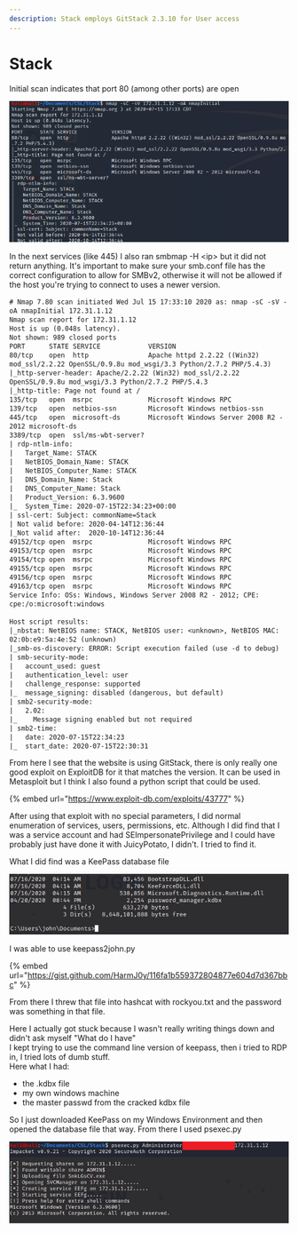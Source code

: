 ```yaml
---
description: Stack employs GitStack 2.3.10 for User access
---
```


# Stack

Initial scan indicates that port 80 (among other ports) are open

![](<../../.gitbook/assets/image (2) (1) (1) (1) (1).png>)

In the next services (like 445) I also ran smbmap -H \<ip> but it did not return anything. It's important to make sure your smb.conf file has the correct configuration to allow for SMBv2, otherwise it will not be allowed if the host you're trying to connect to uses a newer version.

```
# Nmap 7.80 scan initiated Wed Jul 15 17:33:10 2020 as: nmap -sC -sV -oA nmapInitial 172.31.1.12
Nmap scan report for 172.31.1.12
Host is up (0.048s latency).
Not shown: 989 closed ports
PORT      STATE SERVICE            VERSION
80/tcp    open  http               Apache httpd 2.2.22 ((Win32) mod_ssl/2.2.22 OpenSSL/0.9.8u mod_wsgi/3.3 Python/2.7.2 PHP/5.4.3)
|_http-server-header: Apache/2.2.22 (Win32) mod_ssl/2.2.22 OpenSSL/0.9.8u mod_wsgi/3.3 Python/2.7.2 PHP/5.4.3
|_http-title: Page not found at /
135/tcp   open  msrpc              Microsoft Windows RPC
139/tcp   open  netbios-ssn        Microsoft Windows netbios-ssn
445/tcp   open  microsoft-ds       Microsoft Windows Server 2008 R2 - 2012 microsoft-ds
3389/tcp  open  ssl/ms-wbt-server?
| rdp-ntlm-info: 
|   Target_Name: STACK
|   NetBIOS_Domain_Name: STACK
|   NetBIOS_Computer_Name: STACK
|   DNS_Domain_Name: Stack
|   DNS_Computer_Name: Stack
|   Product_Version: 6.3.9600
|_  System_Time: 2020-07-15T22:34:23+00:00
| ssl-cert: Subject: commonName=Stack
| Not valid before: 2020-04-14T12:36:44
|_Not valid after:  2020-10-14T12:36:44
49152/tcp open  msrpc              Microsoft Windows RPC
49153/tcp open  msrpc              Microsoft Windows RPC
49154/tcp open  msrpc              Microsoft Windows RPC
49155/tcp open  msrpc              Microsoft Windows RPC
49156/tcp open  msrpc              Microsoft Windows RPC
49163/tcp open  msrpc              Microsoft Windows RPC
Service Info: OSs: Windows, Windows Server 2008 R2 - 2012; CPE: cpe:/o:microsoft:windows

Host script results:
|_nbstat: NetBIOS name: STACK, NetBIOS user: <unknown>, NetBIOS MAC: 02:0b:e9:5a:4e:52 (unknown)
|_smb-os-discovery: ERROR: Script execution failed (use -d to debug)
| smb-security-mode: 
|   account_used: guest
|   authentication_level: user
|   challenge_response: supported
|_  message_signing: disabled (dangerous, but default)
| smb2-security-mode: 
|   2.02: 
|_    Message signing enabled but not required
| smb2-time: 
|   date: 2020-07-15T22:34:23
|_  start_date: 2020-07-15T22:30:31

```

From here I see that the website is using GitStack, there is only really one good exploit on ExploitDB for it that matches the version. It can be used in Metasploit but I think I also found a python script that could be used.

{% embed url="https://www.exploit-db.com/exploits/43777" %}

After using that exploit with no special parameters, I did normal enumeration of services, users, permissions, etc. Although I did find that I was a service account and had SEImpersonatePrivilege and I could have probably just have done it with JuicyPotato, I didn't. I tried to find it.

What I did find was a KeePass database file

![KeePass database file](<../../.gitbook/assets/image (3) (1) (1) (1) (1).png>)

I was able to use keepass2john.py&#x20;

{% embed url="https://gist.github.com/HarmJ0y/116fa1b559372804877e604d7d367bbc" %}

From there I threw that file into hashcat with rockyou.txt and the password was something in that file.

Here I actually got stuck because I wasn't really writing things down and didn't ask myself "What do I have"\
I kept trying to use the command line version of keepass, then i tried to RDP in, I tried lots of dumb stuff. \
Here what I had:

* the .kdbx file
* my own windows machine
* the master passwd from the cracked kdbx file

So I just downloaded KeePass on my Windows Environment and then opened the database file that way. From there I used psexec.py

![](<../../.gitbook/assets/image (4) (1) (1).png>)

